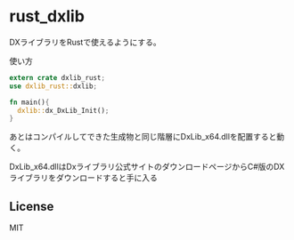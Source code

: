 # rust_dxlib
DXライブラリをRustで使えるようにする。

使い方



```Rust
extern crate dxlib_rust;
use dxlib_rust::dxlib;

fn main(){
  dxlib::dx_DxLib_Init();
}
```

あとはコンパイルしてできた生成物と同じ階層にDxLib_x64.dllを配置すると動く。

DxLib_x64.dllはDxライブラリ公式サイトのダウンロードページからC#版のDXライブラリをダウンロードすると手に入る


## License
MIT
